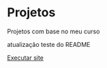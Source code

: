 # Projetos
 Projetos com base no meu curso

atualização teste do README

<a href="https://lucasguilhermedev.github.io/Projetos/index.html">Executar site</a>